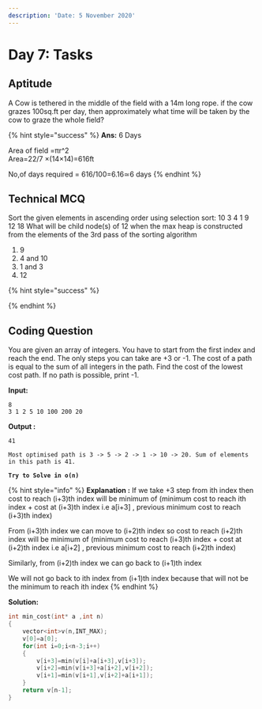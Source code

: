 ```yaml
---
description: 'Date: 5 November 2020'
---
```


# Day 7: Tasks

## Aptitude

A Cow is tethered in the middle of the field with a 14m long rope. if the cow grazes 100sq.ft per day,  then approximately what time will be taken by the cow to graze the whole field? 

{% hint style="success" %}
**Ans:** 6 Days

Area of field =πr^2 ​  
Area=22/7 ×\(14×14\)=616ft

No,of days required = 616/100=6.16≃6 days
{% endhint %}

## Technical MCQ

Sort the given elements in ascending order using selection sort: 10 3 4 1 9 12 18 What will be child node\(s\) of 12 when the max heap is constructed from the elements of the 3rd pass of the sorting algorithm

1. 9
2. 4 and 10
3. 1 and 3
4. 12

{% hint style="success" %}

{% endhint %}

## Coding Question

You are given an array of integers. You have to start from the first index and reach the end. The only steps you can take are +3 or -1. The cost of a path is equal to the sum of all integers in the path. Find the cost of the lowest cost path. If no path is possible, print -1.

**Input:**

```text
8
3 1 2 5 10 100 200 20
```

**Output :** 

```text
41
```

`Most optimised path is 3 -> 5 -> 2 -> 1 -> 10 -> 20. Sum of elements in this path is 41.`

**`Try to Solve in o(n)`**

{% hint style="info" %}
**Explanation :** If we take +3 step from ith index then cost to reach \(i+3\)th index will be minimum of \(minimum cost to reach ith index + cost at \(i+3\)th index i.e a\[i+3\] , previous minimum cost to reach \(i+3\)th index\)

From \(i+3\)th index we can move to \(i+2\)th index so cost to reach \(i+2\)th index will be minimum of \(minimum cost to reach \(i+3\)th index + cost at \(i+2\)th index i.e a\[i+2\] , previous minimum cost to reach \(i+2\)th index\)

Similarly, from \(i+2\)th index we can go back to \(i+1\)th index

We will not go back to ith index from \(i+1\)th index because that will not be the minimum to reach ith index
{% endhint %}

**Solution:**

```cpp
int min_cost(int* a ,int n)
{
    vector<int>v(n,INT_MAX);
    v[0]=a[0];
    for(int i=0;i<n-3;i++)
    {
        v[i+3]=min(v[i]+a[i+3],v[i+3]);
        v[i+2]=min(v[i+3]+a[i+2],v[i+2]);
        v[i+1]=min(v[i+1],v[i+2]+a[i+1]);
    }
    return v[n-1];
}
```

